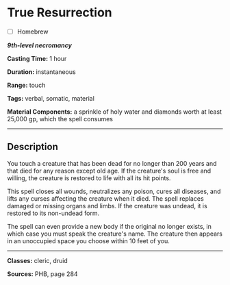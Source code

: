 # True Resurrection

- [ ] Homebrew

***9th-level necromancy***

**Casting Time:** 1 hour

**Duration:** instantaneous

**Range:** touch

**Tags:** verbal, somatic, material

**Material Components:** a sprinkle of holy water and diamonds worth at least 25,000 gp, which the spell consumes

---

## Description
You touch a creature that has been dead for no longer than 200 years and that died for any reason except old age.
If the creature's soul is free and willing, the creature is restored to life with all its hit points.

This spell closes all wounds, neutralizes any poison, cures all diseases, and lifts any curses affecting the creature when it died.
The spell replaces damaged or missing organs and limbs.
If the creature was undead, it is restored to its non-undead form.

The spell can even provide a new body if the original no longer exists, in which case you must speak the creature's name.
The creature then appears in an unoccupied space you choose within 10 feet of you.

---

**Classes:** cleric, druid

**Sources:** PHB, page 284
